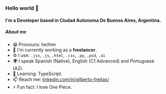 ### Hello world 👋

#### I'm a Developer based in Ciudad Autonoma De Buenos Aires, Argentina. 

##### About me

- 😁 Pronouns: he/him
- 🏢 I'm currently working as a **freelancer**. 
- ⚙️ I use: `.jsx`, `.js`, `.html`, `.css`, `.py`, `.psd`, `.ai`
- 🌍 I speak Spanish (Native), English (C1 Advanced) and Portuguese (A2).
- 🌱 Learning: TypeScript.
- 📫 Reach me: [linkedin.com/in/gilberto-freitas/](https://www.linkedin.com/in/gilberto-freitas/)
- ⚡️ Fun fact: I love One Piece.

